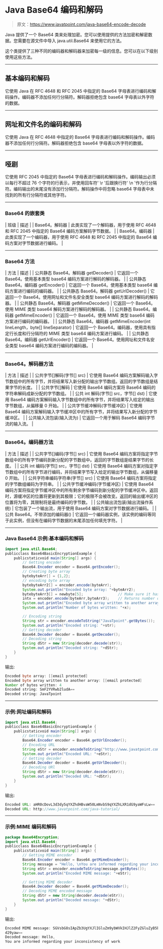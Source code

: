 # Java Base64 编码和解码

> 原文：<https://www.javatpoint.com/java-base64-encode-decode>

Java 提供了一个 Base64 类来处理加密。您可以使用提供的方法加密和解密数据。您需要在源文件中导入 java.util.Base64 来使用它的方法。

这个类提供了三种不同的编码器和解码器来加密每一级的信息。您可以在以下级别使用这些方法。

* * *

## 基本编码和解码

它使用 Java 在 RFC 4648 和 RFC 2045 中指定的 Base64 字母表进行编码和解码操作。编码器不添加任何行分隔符。解码器拒绝包含 base64 字母表以外字符的数据。

* * *

## 网址和文件名的编码和解码

它使用 Java 在 RFC 4648 中指定的 Base64 字母表进行编码和解码操作。编码器不添加任何行分隔符。解码器拒绝包含 base64 字母表以外字符的数据。

* * *

## 哑剧

它使用 RFC 2045 中指定的 Base64 字母表进行编码和解码操作。编码输出必须以每行不超过 76 个字符的行表示，并使用回车符' \r '后跟换行符' \n '作为行分隔符。编码输出的末尾没有添加行分隔符。解码操作中将忽略 base64 字母表中未找到的所有行分隔符或其他字符。

* * *

### Base64 的嵌套类

| 班级 | 描述 |
| Base64。解码器 | 此类实现了一个解码器，用于使用 RFC 4648 和 RFC 2045 中指定的 Base64 编码方案解码字节数据。 |
| Base64。编码器 | 此类实现了一个编码器，用于使用 RFC 4648 和 RFC 2045 中指定的 Base64 编码方案对字节数据进行编码。 |

* * *

### Base64 方法

| 方法 | 描述 |
| 公共静态 Base64。解码器 getDecoder() | 它返回一个 Base64。使用基本类型 base64 编码方案进行解码的解码器。 |
| 公共静态 Base64。编码器 getEncoder() | 它返回一个 Base64。使用基本类型 base64 编码方案进行编码的编码器。 |
| 公共静态 Base64。解码器 getUrlDecoder() | 它返回一个 Base64。使用网址和文件名安全类型 base64 编码方案进行解码的解码器。 |
| 公共静态 Base64。解码器 getMimeDecoder() | 它返回一个 Base64。使用 MIME 类型 base64 解码方案进行解码的解码器。 |
| 公共静态 Base64。编码器 getMimeEncoder() | 它返回一个 Base64。使用 MIME 类型 base64 编码方案进行编码的编码器。 |
| 公共静态 Base64。编码器 getMimeEncoder(int lineLength，byte[] lineSeparator) | 它返回一个 Base64。编码器，使用具有指定行长度和行分隔符的 MIME 类型 base64 编码方案进行编码。 |
| 公共静态 Base64。编码器 getUrlEncoder() | 它返回一个 Base64。使用网址和文件名安全类型 base64 编码方案进行编码的编码器。 |

* * *

### Base64。解码器方法

| 方法 | 描述 |
| 公共字节[]解码(字节[] src) | 它使用 Base64 编码方案解码输入字节数组中的所有字节，并将结果写入新分配的输出字节数组。返回的字节数组是结果字节的长度。 |
| 公共字节[]解码 | 它使用 Base64 编码方案将 Base64 编码的字符串解码成新分配的字节数组。 |
| 公共 int 解码(字节[] src，字节[] dst) | 它使用 Base64 编码方案解码输入字节数组中的所有字节，并将结果写入给定的输出字节数组，从偏移量 0 开始。 |
| 公共字节缓冲解码(字节缓冲区) | 它使用 Base64 编码方案解码输入字节缓冲区中的所有字节，并将结果写入新分配的字节缓冲区。 |
| 公共输入流包装(输入流为) | 它返回一个用于解码 Base64 编码字节流的输入流。 |

* * *

### Base64。编码器方法

| 方法 | 描述 |
| 公共字节[]编码(字节[] src) | 它使用 Base64 编码方案将指定字节数组中的所有字节编码到新分配的字节数组中。返回的字节数组是结果字节的长度。 |
| 公共 int 编码(字节[] src，字节[] dst) | 它使用 Base64 编码方案对指定字节数组中的所有字节进行编码，并将结果字节写入给定的输出字节数组，从偏移量 0 开始。 |
| 公共字符串编码字符串(字节[] src) | 它使用 Base64 编码方案将指定的字节数组编码为字符串。 |
| 公共字节缓冲编码(字节缓冲区) | 它使用 Base64 编码方案将指定字节缓冲区中的所有剩余字节编码到新分配的字节缓冲区中。返回时，源缓冲区的位置将更新到其极限；它的极限不会被改变。返回的输出缓冲区的位置将为零，其限制将是最终编码的字节数。 |
| 公共输出流包装(输出流操作系统) | 它包装了一个输出流，用于使用 Base64 编码方案对字节数据进行编码。 |
| 公共 Base64。不带添加的编码器() | 它返回一个编码器实例，该实例的编码等同于此实例，但没有在编码字节数据的末尾添加任何填充字符。 |

* * *

### Java Base64 示例:基本编码和解码

```java
import java.util.Base64;
publicclass Base64BasicEncryptionExample {
	publicstaticvoid main(String[] args) {
		// Getting encoder
		Base64.Encoder encoder = Base64.getEncoder();
		// Creating byte array
		bytebyteArr[] = {1,2};
		// encoding byte array
		bytebyteArr2[] = encoder.encode(byteArr);
		System.out.println("Encoded byte array: "+byteArr2);
		bytebyteArr3[] = newbyte[5];				// Make sure it has enough size to store copied bytes
		intx = encoder.encode(byteArr,byteArr3);	// Returns number of bytes written
		System.out.println("Encoded byte array written to another array: "+byteArr3);
		System.out.println("Number of bytes written: "+x);

		// Encoding string
		String str = encoder.encodeToString("JavaTpoint".getBytes());
		System.out.println("Encoded string: "+str);
		// Getting decoder
		Base64.Decoder decoder = Base64.getDecoder();
		// Decoding string
		String dStr = new String(decoder.decode(str));
		System.out.println("Decoded string: "+dStr);
	}
}

```

输出:

```java
Encoded byte array: [[email protected]
Encoded byte array written to another array: [[email protected]
Number of bytes written: 4
Encoded string: SmF2YVRwb2ludA==
Decoded string: JavaTpoint

```

* * *

### 示例:网址编码和解码

```java
import java.util.Base64;
publicclass Base64BasicEncryptionExample {
	publicstaticvoid main(String[] args) {
		// Getting encoder
		Base64.Encoder encoder = Base64.getUrlEncoder();
		// Encoding URL
		String eStr = encoder.encodeToString("http://www.javatpoint.com/java-tutorial/".getBytes());
		System.out.println("Encoded URL: "+eStr);
		// Getting decoder
		Base64.Decoder decoder = Base64.getUrlDecoder();
		// Decoding URl
		String dStr = new String(decoder.decode(eStr));
		System.out.println("Decoded URL: "+dStr);
	}
}

```

输出:

```java
Encoded URL: aHR0cDovL3d3dy5qYXZhdHBvaW50LmNvbS9qYXZhLXR1dG9yaWFsLw==
Decoded URL: http://www.javatpoint.com/java-tutorial/

```

* * *

### 示例:MIME 编码和解码

```java
package Base64Encryption;
import java.util.Base64;
publicclass Base64BasicEncryptionExample {
	publicstaticvoid main(String[] args) {
		// Getting MIME encoder
		Base64.Encoder encoder = Base64.getMimeEncoder();
		String message = "Hello, \nYou are informed regarding your inconsistency of work";
		String eStr = encoder.encodeToString(message.getBytes());
		System.out.println("Encoded MIME message: "+eStr);

		// Getting MIME decoder
		Base64.Decoder decoder = Base64.getMimeDecoder();
		// Decoding MIME encoded message
		String dStr = new String(decoder.decode(eStr));
		System.out.println("Decoded message: "+dStr); 
	}
}

```

输出:

```java
Encoded MIME message: SGVsbG8sIApZb3UgYXJlIGluZm9ybWVkIHJlZ2FyZGluZyB5b3VyIGluY29uc2lzdGVuY3kgb2Yg
d29yaw==
Decoded message: Hello, 
You are informed regarding your inconsistency of work

```